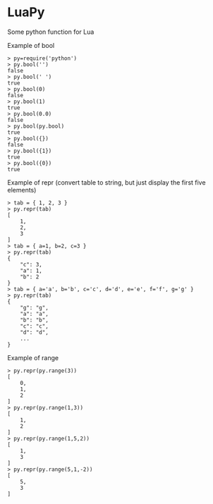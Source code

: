 # LuaPy
Some python function for Lua

Example of bool

```
> py=require('python')
> py.bool('')
false
> py.bool(' ')
true
> py.bool(0)
false
> py.bool(1)
true
> py.bool(0.0)
false
> py.bool(py.bool)
true
> py.bool({})
false
> py.bool({1})
true
> py.bool({0})
true
```

Example of repr (convert table to string, but just display the first five elements)

```
> tab = { 1, 2, 3 }
> py.repr(tab)
[
    1,
    2,
    3
]
> tab = { a=1, b=2, c=3 }
> py.repr(tab)
{
    "c": 3,
    "a": 1,
    "b": 2
}
> tab = { a='a', b='b', c='c', d='d', e='e', f='f', g='g' }
> py.repr(tab)
{
    "g": "g",
    "a": "a",
    "b": "b",
    "c": "c",
    "d": "d",
    ...
}
```

Example of range

```
> py.repr(py.range(3))
[
    0,
    1,
    2
]
> py.repr(py.range(1,3))
[
    1,
    2
]
> py.repr(py.range(1,5,2))
[
    1,
    3
]
> py.repr(py.range(5,1,-2))
[
    5,
    3
]
```
